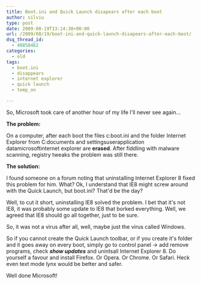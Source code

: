 ```yaml
---
title: Boot.ini and Quick Launch disapears after each boot
author: silviu
type: post
date: 2009-08-19T13:14:38+00:00
url: /2009/08/19/boot-ini-and-quick-launch-disapears-after-each-boot/
dsq_thread_id:
  - 48858462
categories:
  - old
tags:
  - boot.ini
  - disappears
  - internet explorer
  - quick launch
  - temp_on

---
```

So, Microsoft took care of another hour of my life I'll never see again&#8230;

**The problem:**

On a computer, after each boot the files c:boot.ini and the folder Internet Explorer from C:documents and settingsuserapplication datamicrosoftinternet explorer are **erased**. After fiddling with malware scanning, registry tweaks the problem was still there.

**The solution:**

I found someone on a forum noting that uninstalling Internet Explorer 8 fixed this problem for him. What? Ok, I understand that IE8 might screw around with the Quick Launch, but boot.ini? That'd be the day?

Well, to cut it short, uninstalling IE8 solved the problem. I bet that it's not IE8, it was probably some update to IE8 that borked everything. Well, we agreed that IE8 should go all together, just to be sure.

So, it was not a virus after all, well, maybe just the virus called Windows.

So if you cannot create the Quick Launch toolbar, or if you create it's folder and it goes away on every boot, simply go to control panel -> add remove programs, check _**show updates**_ and unintsall Internet Explorer 8. Do yourself a favour and install Firefox. Or Opera. Or Chrome. Or Safari. Heck even text mode lynx would be better and safer.

Well done Microsoft!